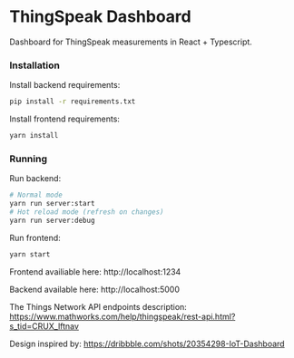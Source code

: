 # ThingSpeak Dashboard

Dashboard for ThingSpeak measurements in React + Typescript.

### Installation

Install backend requirements:
```bash
pip install -r requirements.txt
```

Install frontend requirements:
```bash
yarn install
```

### Running

Run backend:
```bash
# Normal mode
yarn run server:start
# Hot reload mode (refresh on changes)
yarn run server:debug
```

Run frontend:
```bash
yarn start
```

Frontend availiable here: http://localhost:1234

Backend available here: http://localhost:5000

The Things Network API endpoints description:
https://www.mathworks.com/help/thingspeak/rest-api.html?s_tid=CRUX_lftnav

Design inspired by:
https://dribbble.com/shots/20354298-IoT-Dashboard
